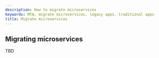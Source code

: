 ```yaml
---
description: How to migrate microservices
keywords: MTA, migrate microservices, legacy apps, traditional apps
title: Migrate microservices
---
```


## Migrating microservices

TBD
